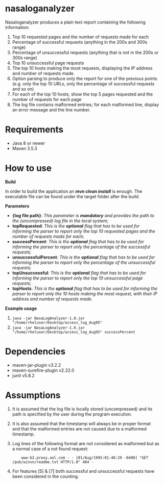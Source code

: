 # nasaloganalyzer
Nasaloganalyzer produces a plain text report containing the following information:

1. Top 10 requested pages and the number of requests made for each
2. Percentage of successful requests (anything in the 200s and 300s range)
3. Percentage of unsuccessful requests (anything that is not in the 200s or 300s range)
4. Top 10 unsuccessful page requests
5. The top 10 hosts making the most requests, displaying the IP address and number of requests made.
6. Option parsing to produce only the report for one of the previous points (e.g. only the top 10 URLs, only the percentage of successful requests and so on)
7. For each of the top 10 hosts, show the top 5 pages requested and the number of requests for each page
8. The log file contains malformed entries; for each malformed line, display an error message and the line number.

# **Requirements**

 - Java 8 or newer
 - Maven 3.5.3

# **How to use**

**Build**

In order to build the application an **_mvn clean install_** is enough.
The executable file can be found under the target folder after the build.

**Parameters**

 - **{log file path}**:     _This parameter is **mandatory** and provides the path to the (uncompressed) log file in the local system;_
 - **topRequested**:        _This is the **optional** flag that has to be used for informing the parser to report only the top 10 requested pages and the number of requests made for each;_
 - **successPercent**:      _This is the **optional** flag that has to be used for informing the parser to report only the percentage of the successful requests;_
 - **unsuccessfulPercent**: _This is the **optional** flag that has to be used for informing the parser to report only the percentage of the unsuccessful requests;_ 
 - **topUnsuccessful**:     _This is the **optional** flag that has to be used for informing the parser to report only the top 10 unsuccessful page requests;_ 
 - **topHosts**:            _This is the **optional** flag that has to be used for informing the parser to report only the 10 hosts making the most request, with their IP address and number of requests made._ 

**Example usage**

  1. `java -jar NasaLogAnalyzer-1.0.jar "/home/rheluser/Desktop/access_log_Aug95" `
  2. `java -jar NasaLogAnalyzer-1.0.jar "/home/rheluser/Desktop/access_log_Aug95" successPercent`

# **Dependencies**

 - maven-jar-plugin v3.2.2
 - maven-surefire-plugin v2.22.0
 - junit v5.8.2

# **Assumptions**

 1) It is assumed that the log file is locally stored (uncompressed) and its path is specified by the user during the program execution.
 2) It is also assumed that the timestamp will always be in proper format and that the malformed entries are not caused due to a malformed timestamp.
 3) Log lines of the following format are not considered as malformed but as a normal case of a not found request:

    `    www-b2.proxy.aol.com - - [01/Aug/1995:01:48:29 -0400] "GET /pub/winvn/readme.txt HTTP/1.0" 404 -` 
 4) For features [5] & [7] both successful and unsuccessful requests have been considered in the counting. 
